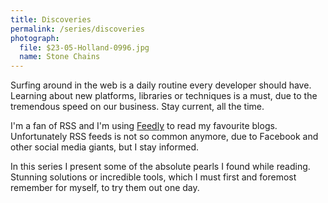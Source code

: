 ```yaml
---
title: Discoveries
permalink: /series/discoveries
photograph:
  file: $23-05-Holland-0996.jpg
  name: Stone Chains
---
```


Surfing around in the web is a daily routine every developer should have. Learning about new platforms, libraries or techniques is a must, due to the tremendous speed on our business. Stay current, all the time.

I'm a fan of RSS and I'm using [Feedly](https://feedly.com) to read my favourite blogs. Unfortunately RSS feeds is not so common anymore, due to Facebook and other social media giants, but I stay informed.  

In this series I present some of the absolute pearls I found while reading. Stunning solutions or incredible tools, which I must first and foremost remember for myself, to try them out one day. 
